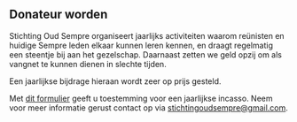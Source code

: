 ## Donateur worden

Stichting Oud Sempre organiseert jaarlijks activiteiten waarom reünisten en huidige Sempre leden elkaar kunnen leren kennen, en draagt regelmatig een steentje bij aan het gezelschap. Daarnaast zetten we geld opzij om als vangnet te kunnen dienen in slechte tijden.

Een jaarlijkse bijdrage hieraan wordt zeer op prijs gesteld.

Met [dit formulier](https://drive.google.com/file/d/1MvxQG-HzYJvejG7VyTIh76NQXcPfINfZ/view?usp=sharing) geeft u toestemming voor een jaarlijkse incasso. Neem voor meer informatie gerust contact op via [stichtingoudsempre@gmail.com](mailto:stichtingoudsempre@gmail.com).
